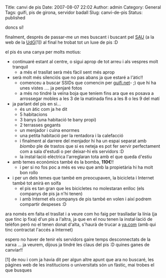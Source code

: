 Title: canvi de pis
Date: 2007-08-07 22:02
Author: admin
Category: General
Tags: guifi, pis de girona, servidor badall
Slug: canvi-de-pis
Status: published

doncs sí!

finalment, després de passar-me un mes buscant i buscant pel <a href="http://web.udg.edu/ciae/sau/" target="_blank" rel="noopener">SAU</a> (a la web de la <a href="http://www.udg.cat" target="_blank" rel="noopener">UdG</a>\[1\]) al final he trobat tot un luxe de pis :D

el pis és una canya per molts motius:

- continuaré estant al centre, o sigui aprop de tot arreu i als vespres molt tranquil
  - a més el trasllat serà més fàcil sent més aprop
- serà molt més silenciós que no pas abans ja que estaré a l'àtic!!
  - comenceu a buscar SSIDs que comencin per <a href="http://guifi.net" target="_blank" rel="noopener">guifi.net</a>- ;) que hi ha unes vistes .... ja penjaré fotos
  - a més no tindré la veïna boja que teníem fins ara que es posava a arrossegar mobles a les 3 de la matinada fins a les 8 o les 9 del matí
- ja parlant del pis en si...
  - és un àtic com ja he dit
  - 5 habitacions
  - 3 banys (una habitació te bany propi)
  - 2 terrasses gegants
  - un menjador i cuina enormes
  - una petita habitació per la rentadora i la calefacció
  - i finalment al darrere del menjador hi ha un espai separat amb *biombo* ple de trastos que si es neteja es pot fer servir perfectament com a sala d'estudi o per deixar-hi els servidors :D
  - la instal·lació elèctrica l'arreglaran tota amb el que queda d'estiu
- amb temes econòmics també és la bomba, **110€**!!
  - i per si no fos poc a més es veu que amb la propietària hi ha molt bon rollo
- i per un dels temes que també em preocupaven, la bicicleta i Internet també tot anirà en solfa
  - el pis es tan gran que les bicicletes no molestaran enlloc (els companys de pis ja n'hi tenen)
  - i amb Internet els companys de pis també en volen i així podrem compartir despeses :D

ara només em falta el trasllat i a veure com ho faig per traslladar la línia (ja que tinc ip fixa) d'un pis a l'altra, ja que en el nou tenen la instal·lació de telèfon però no el tenen donat d'alta, s'haurà de trucar a <a href="http://www.ya.com" target="_blank" rel="noopener">ya.com</a> (amb qui tinc contractat l'accés a Internet)

espero no haver de tenir els servidors gaire temps desconnectats de la xarxa ... ja veurem, dijous ja tindré les claus del pis :D quines ganes de canviar!!

\[1\] de nou i com ja havia dit per algun altre apunt que ara no buscaré, les pàgines web de les institucions o universitats són un fàstic, mai trobes el que busques
